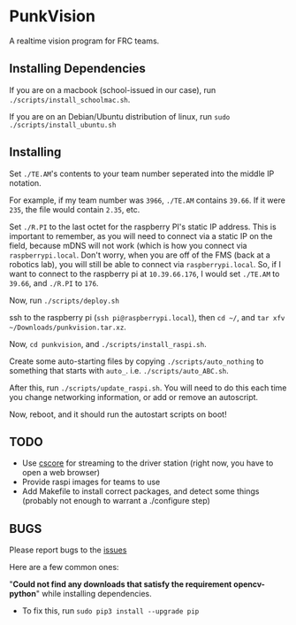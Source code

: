 # PunkVision

A realtime vision program for FRC teams.

## Installing Dependencies

If you are on a macbook (school-issued in our case), run `./scripts/install_schoolmac.sh`.

If you are on an Debian/Ubuntu distribution of linux, run `sudo ./scripts/install_ubuntu.sh`


## Installing

Set `./TE.AM`'s contents to your team number seperated into the middle IP notation.

For example, if my team number was `3966`, `./TE.AM` contains `39.66`. If it were `235`, the file would contain `2.35`, etc.

Set `./R.PI` to the last octet for the raspberry PI's static IP address. This is important to remember, as you will need to connect via a static IP on the field, because mDNS will not work (which is how you connect via `raspberrypi.local`. Don't worry, when you are off of the FMS (back at a robotics lab), you will still be able to connect via `raspberrypi.local`. So, if I want to connect to the raspberry pi at `10.39.66.176`, I would set `./TE.AM` to `39.66`, and `./R.PI` to `176`.

Now, run `./scripts/deploy.sh`

ssh to the raspberry pi (`ssh pi@raspberrypi.local`), then `cd ~/`, and `tar xfv ~/Downloads/punkvision.tar.xz`.

Now, `cd punkvision`, and `./scripts/install_raspi.sh`.

Create some auto-starting files by copying `./scripts/auto_nothing` to something that starts with `auto_`. i.e. `./scripts/auto_ABC.sh`.

After this, run `./scripts/update_raspi.sh`. You will need to do this each time you change networking information, or add or remove an autoscript.

Now, reboot, and it should run the autostart scripts on boot!



## TODO

  + Use [cscore](http://robotpy.readthedocs.io/en/stable/vision/other.html) for streaming to the driver station (right now, you have to open a web browser)
  + Provide raspi images for teams to use
  + Add Makefile to install correct packages, and detect some things (probably not enough to warrant a ./configure step)


## BUGS

Please report bugs to the [issues](https://github.com/LN-STEMpunks/PunkVision/issues)

Here are a few common ones:

"**Could not find any downloads that satisfy the requirement opencv-python**" while installing dependencies.

  * To fix this, run `sudo pip3 install --upgrade pip`

